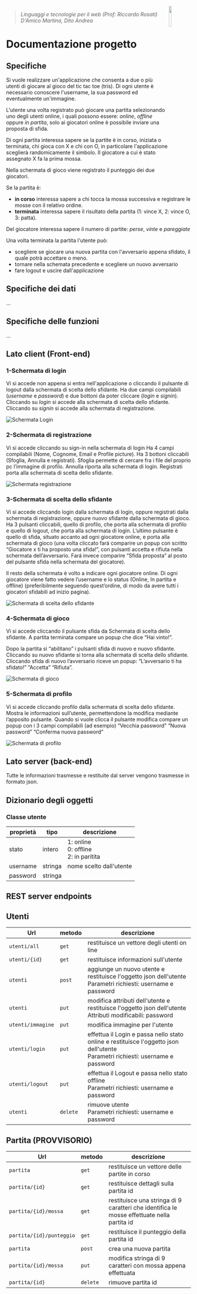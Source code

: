 <img width="12%" src="img/logo.jpeg" align="right">

>*Linguaggi e tecnologie per il web (Prof: Riccardo Rosati)<br/>
>D'Amico Martina, Dito Andrea*

<h1>Documentazione progetto</h1>

## Specifiche

Si vuole realizzare un'applicazione che consenta a due o più utenti di giocare al gioco del tic tac toe (tris). Di ogni utente è necessario conoscere l'username, la sua password ed eventualmente un'immagine.

L'utente una volta registrato può giocare una partita selezionando uno degli utenti online, i quali possono essere: *online*, *offline* oppure *in partita*, solo ai giocatori online è possibile inviare una proposta di sfida.

Di ogni partita interessa sapere se la partite è in corso, iniziata o terminata, chi gioca con X e chi con O, in particolare l'applicazione sceglierà randomicamente il simbolo.
Il giocatore a cui è stato assegnato X fa la prima mossa.

Nella schermata di gioco viene registrato il punteggio dei due giocatori.

Se la partita è:
 * **in corso** interessa sapere a chi tocca la mossa successiva e registrare le mosse con il relativo ordine.
 * **terminata** interessa sapere il risultato della partita (1: vince X, 2: vince O, 3: patta).

Del giocatore interessa sapere il numero di partite: *perse*, *vinte* e *pareggiate*

Una volta terminata la partita l'utente può:

 * scegliere se giocare una nuova partita con l'avversario appena sfidato, il quale potrà accettare o meno.
 * tornare nella schemata precedente e scegliere un nuovo avversario
 * fare logout e uscire dall'applicazione

## Specifiche dei dati
...

## Specifiche delle funzioni
...

## Lato client (Front-end)
### 1-Schermata di login
Vi si accede non appena si entra nell'applicazione o cliccando il pulsante di logout dalla schermata di scelta dello sfidante.
Ha due campi compilabili (*username* e *password*) e due bottoni da poter cliccare (*login* e *signin*). Cliccando su *login* si accede alla schermata di scelta dello sfidante. Cliccando su *signin* si accede alla schermata di registrazione.

![Schermata Login](img/Picture1.png)

### 2-Schermata di registrazione
Vi si accede cliccando su sign-in nella schermata di login
Ha 4 campi compilabili (Nome, Cognome, Email e Profile picture).
Ha 3 bottoni cliccabili (Sfoglia, Annulla e registrati). Sfoglia permette di cercare fra i file del proprio pc l’immagine di profilo. Annulla riporta alla schermata di login. Registrati porta alla schermata di scelta dello sfidante.

![Schermata registrazione](img/Picture2.png)
### 3-Schermata di scelta dello sfidante
Vi si accede cliccando login dalla schermata di login, oppure registrati dalla schermata di registrazione, oppure nuovo sfidante dalla schermata di gioco.
Ha 3 pulsanti cliccabili, quello di profilo, che porta alla schermata di profilo e quello di logout, che porta alla schermata di login. L’ultimo pulsante è quello di sfida, situato accanto ad ogni giocatore online, e porta alla schermata di gioco (una volta cliccato fará comparire un popup con scritto “Giocatore x ti ha proposto una sfida!”, con pulsanti accetta e rifiuta nella schermata dell’avversario. Fará invece comparire “Sfida proposta” al posto del pulsante sfida nella schermata del giocatore).

Il resto della schermata è volto a indicare ogni giocatore online. Di ogni giocatore viene fatto vedere l’username e lo status (Online, In partita e offline) (preferibilmente seguendo quest’ordine, di modo da avere tutti i giocatori sfidabili ad inizio pagina).

![Schermata di scelta dello sfidante](img/Picture3.png)

### 4-Schermata di gioco
Vi si accede cliccando il pulsante sfida da Schermata di scelta dello sfidante.
A partita terminata compare un popup che dice “Hai vinto!”.

Dopo la partita si “abilitano” i pulsanti sfida di nuovo e nuovo sfidante. Cliccando su nuovo sfidante si torna alla schermata di scelta dello sfidante. Cliccando sfida di nuovo l’avversario riceve un popup: “L’avversario ti ha sfidato!” “Accetta” “Rifiuta”.

![Schermata di gioco](img/Picture4.png)

### 5-Schermata di profilo
Vi si accede cliccando profilo dalla schermata di scelta dello sfidante.
Mostra le informazioni sull’utente, permettendone la modifica mediante l’apposito pulsante.
Quando si vuole clicca il pulsante modifica compare un popup con i 3 campi compilabili (ad esempio) “Vecchia password” “Nuova password” “Conferma nuova password”

![Schermata di profilo](img/Picture5.png)


## Lato server (back-end)
Tutte le informazioni trasmesse e restituite dal server vengono trasmesse in formato json.

## Dizionario degli oggetti
### Classe utente
|proprietà|tipo|descrizione|
|-----|-------|------|
|stato| intero  |1: online<br>0: offline<br>2: in paritita|
|username| stringa | nome scelto dall'utente|
|password| stringa ||



## REST server endpoints

## Utenti

|Url|metodo|descrizione|
|---|------|-----------|
|`utenti/all`|`get`|restituisce un vettore degli utenti on line|
|`utenti/{id}`|`get`|restituisce informazioni sull'utente|
|`utenti`|`post`|aggiunge un nuovo utente e restituisce l'oggetto json dell'utente<br>Parametri richiesti: username e password|
|`utenti`|`put`|modifica attributi dell'utente e restituisce l'oggetto json dell'utente<br>Attributi modificabili: password|
|`utenti/immagine`|`put`|modifica immagine per l'utente|
|`utenti/login`|`put`|effettua il Login e passa nello stato online e restituisce l'oggetto json dell'utente <br>Parametri richiesti: username e password|
|`utenti/logout`|`put`|effettua il Logout e passa nello stato offline <br>Parametri richiesti: username e password|
|`utenti`|`delete`|rimuove utente<br>Parametri richiesti: username e password|




## Partita (PROVVISORIO)
|Url|metodo|descrizione|
|---|------|-----------|
|`partita`|`get`|restituisce un vettore delle partite in corso|
|`partita/{id}`|`get`|restituisce dettagli sulla partita id|
|`partita/{id}/mossa`|`get`|restituisce una stringa di 9 caratteri che identifica le mosse effettuate nella partita id|
|`partita/{id}/punteggio`|`get`|restituisce il punteggio della partita id|
|`partita`|`post`|crea una nuova partita|
|`partita/{id}/mossa`|`put`|modifica stringa di 9 caratteri con mossa appena effettuata|
|`partita/{id}`|`delete`|rimuove partita id|

